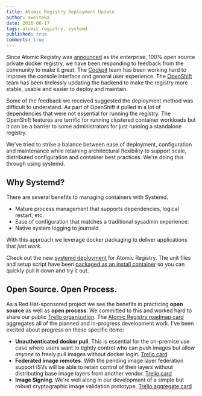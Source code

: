 ```yaml
---
title: Atomic Registry Deployment Update
author: aweiteka
date: 2016-06-17
tags: atomic registry, systemd
published: true
comments: true
---
```


Since Atomic Registry was [announced](blog/2016/04/atomic-registry-intro/) as *the* enterprise, 100% open source private docker registry, we have been responding to feedback from the community to make it great. The [Cockpit](http://cockpit-project.org/) team has been working hard to improve the console interface and general user experience. The [OpenShift](https://www.openshift.org/) team has been tirelessly updating the backend to make the registry more stable, usable and easier to deploy and maintain.

Some of the feedback we received suggested the deployment method was difficult to understand. As part of OpenShift it pulled in a lot of dependencies that were not essential for running the registry. The OpenShift features are terrific for running clustered container workloads but it can be a barrier to some administrators for just running a standalone registry.

We've tried to strike a balance between ease of deployment, configuration and maintenance while retaining architectural flexibility to support scale, distributed configuration and container best practices. We're doing this through using systemd.

## Why Systemd?

There are several benefits to managing containers with Systemd.

- Mature process management that supports dependencies, logical restart, etc.
- Ease of configuration that matches a traditional sysadmin experience.
- Native system logging to journald.

With this approach we leverage docker packaging to deliver applications that *just work*.

Check out the new [systemd deployment](https://github.com/openshift/origin/tree/master/examples/atomic-registry/systemd) for Atomic Registry. The unit files and setup script have been [packaged as an install container](https://hub.docker.com/r/projectatomic/atomic-registry-install/) so you can quickly pull it down and try it out.

## Open Source. Open Process.

As a Red Hat-sponsored project we see the benefits in practicing **open source** as well as **open process**. We committed to this and worked hard to share our public [Trello organization](https://trello.com/atomicopenshift). The [Atomic Registry roadmap card](https://trello.com/c/0hsX6B4G) aggregates all of the planned and in-progress development work. I've been excited about progress on these specific items:

* **Unauthenticated docker pull**. This is essential for the on-premise use case where users want to tightly control who can push images but allow *anyone* to freely pull images without docker login. [Trello card](https://trello.com/c/Ev8y3pC4)
* **Federated image remotes**. With the pending image layer federation support ISVs will be able to retain control of their layers without distributing base image layers from another vendor. [Trello card](https://trello.com/c/DLaMPAoh)
* **Image Signing**. We're well along in our development of a simple but robust cryptographic image validation prototype. [Trello aggregate card](https://trello.com/c/SApLBoLC)
